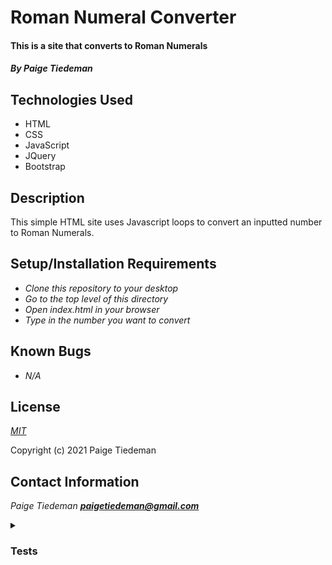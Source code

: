 # Roman Numeral Converter

#### This is a site that converts to Roman Numerals

#### _By Paige Tiedeman_

## Technologies Used

* HTML
* CSS
* JavaScript
* JQuery
* Bootstrap

## Description

This simple HTML site uses Javascript loops to convert an inputted number to Roman Numerals.

## Setup/Installation Requirements

* _Clone this repository to your desktop_
* _Go to the top level of this directory_
* _Open index.html in your browser_
* _Type in the number you want to convert_

## Known Bugs

* _N/A_

## License

_[MIT](https://opensource.org/licenses/MIT)_

Copyright (c) 2021 Paige Tiedeman

## Contact Information

_Paige Tiedeman **paigetiedeman@gmail.com**_

<details>
<summary><h3>Tests<h3></summary>

Describe: convertToRoman()  

Test: "It will convert one number to I"  
Code: convertToRoman(1)  
Expected Output: I  

Test: "It will convert 4 to IV"  
Code: convertToRoman(4)  
Expected Output:IV  

Test: "It will separate out ones, tens, hundreds, and thousands"  
Code: convertToRoman(100)  
Expected Output: C  

Test: "It will return a Roman Numeral if user inputs any number less than 4000"  
Code: convertToRoman(3,999)  
Expected Output: MMMCMXCIX  
</details>
